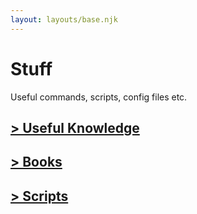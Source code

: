 ```yaml
---
layout: layouts/base.njk
---
```


# Stuff

Useful commands, scripts, config files etc.

## [> Useful Knowledge](doc/)

## [> Books](books/)

## [> Scripts](scripts/)

